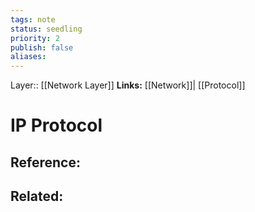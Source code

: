 ```yaml
---
tags: note
status: seedling
priority: 2
publish: false
aliases: 
---
```

Layer:: [[Network Layer]]
**Links:** [[Network]]| [[Protocol]]
# IP Protocol


## Reference:

## Related: